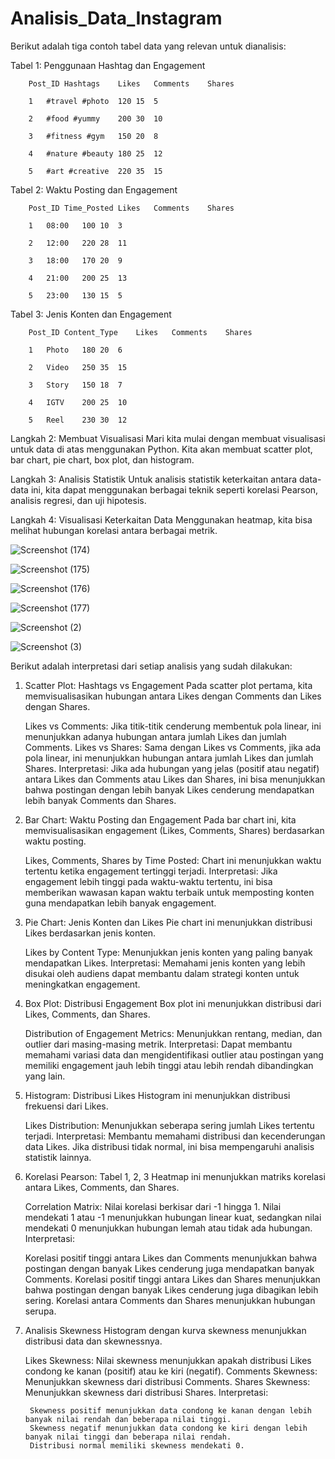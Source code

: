 # Analisis_Data_Instagram
Berikut adalah tiga contoh tabel data yang relevan untuk dianalisis:


Tabel 1: Penggunaan Hashtag dan Engagement

        Post_ID	Hashtags	Likes	Comments	Shares

        1	#travel #photo	120	15	5

        2	#food #yummy	200	30	10

        3	#fitness #gym	150	20	8

        4	#nature #beauty	180	25	12

        5	#art #creative	220	35	15


Tabel 2: Waktu Posting dan Engagement

        Post_ID	Time_Posted	Likes	Comments	Shares

        1	08:00	100	10	3

        2	12:00	220	28	11

        3	18:00	170	20	9

        4	21:00	200	25	13

        5	23:00	130	15	5


Tabel 3: Jenis Konten dan Engagement

        Post_ID	Content_Type	Likes	Comments	Shares

        1	Photo	180	20	6

        2	Video	250	35	15

        3	Story	150	18	7

        4	IGTV	200	25	10

        5	Reel	230	30	12


Langkah 2: Membuat Visualisasi
Mari kita mulai dengan membuat visualisasi untuk data di atas menggunakan Python. Kita akan membuat scatter plot, bar chart, pie chart, box plot, dan histogram.


Langkah 3: Analisis Statistik
Untuk analisis statistik keterkaitan antara data-data ini, kita dapat menggunakan berbagai teknik seperti korelasi Pearson, analisis regresi, dan uji hipotesis.


Langkah 4: Visualisasi Keterkaitan Data
Menggunakan heatmap, kita bisa melihat hubungan korelasi antara berbagai metrik.



![Screenshot (174)](https://github.com/yosuaadich/Analisis_Data_Instagram/assets/152783601/c46e4175-f9ea-4026-9163-09898a78c8ed)

![Screenshot (175)](https://github.com/yosuaadich/Analisis_Data_Instagram/assets/152783601/65db1ea9-4156-4b42-ad74-82048067c6e8)

![Screenshot (176)](https://github.com/yosuaadich/Analisis_Data_Instagram/assets/152783601/7d409eaa-d8f5-4135-aa8b-23472f959e70)

![Screenshot (177)](https://github.com/yosuaadich/Analisis_Data_Instagram/assets/152783601/098f08e8-c404-429d-835c-0bb544ba5a81)

![Screenshot (2)](https://github.com/yosuaadich/Analisis_Data_Instagram/assets/152783601/bca7a997-938f-48aa-8c25-5c9eb3c90ab8)

![Screenshot (3)](https://github.com/yosuaadich/Analisis_Data_Instagram/assets/152783601/d5a3903a-24e0-436f-92e9-1cf7eaeeac3d)

Berikut adalah interpretasi dari setiap analisis yang sudah dilakukan:

1. Scatter Plot: Hashtags vs Engagement
    Pada scatter plot pertama, kita memvisualisasikan hubungan antara Likes dengan Comments dan Likes dengan Shares.

    Likes vs Comments: Jika titik-titik cenderung membentuk pola linear, ini menunjukkan adanya hubungan antara jumlah Likes dan jumlah Comments.
    Likes vs Shares: Sama dengan Likes vs Comments, jika ada pola linear, ini menunjukkan hubungan antara jumlah Likes dan jumlah Shares.
    Interpretasi: Jika ada hubungan yang jelas (positif atau negatif) antara Likes dan Comments atau Likes dan Shares, ini bisa menunjukkan bahwa postingan dengan lebih banyak Likes cenderung mendapatkan lebih banyak Comments dan Shares.

2. Bar Chart: Waktu Posting dan Engagement
    Pada bar chart ini, kita memvisualisasikan engagement (Likes, Comments, Shares) berdasarkan waktu posting.

    Likes, Comments, Shares by Time Posted: Chart ini menunjukkan waktu tertentu ketika engagement tertinggi terjadi.
    Interpretasi: Jika engagement lebih tinggi pada waktu-waktu tertentu, ini bisa memberikan wawasan kapan waktu terbaik untuk memposting konten guna mendapatkan lebih banyak engagement.

3. Pie Chart: Jenis Konten dan Likes
    Pie chart ini menunjukkan distribusi Likes berdasarkan jenis konten.

    Likes by Content Type: Menunjukkan jenis konten yang paling banyak mendapatkan Likes.
    Interpretasi: Memahami jenis konten yang lebih disukai oleh audiens dapat membantu dalam strategi konten untuk meningkatkan engagement.

4. Box Plot: Distribusi Engagement
    Box plot ini menunjukkan distribusi dari Likes, Comments, dan Shares.

    Distribution of Engagement Metrics: Menunjukkan rentang, median, dan outlier dari masing-masing metrik.
    Interpretasi: Dapat membantu memahami variasi data dan mengidentifikasi outlier atau postingan yang memiliki engagement jauh lebih tinggi atau lebih rendah dibandingkan yang lain.

5. Histogram: Distribusi Likes
    Histogram ini menunjukkan distribusi frekuensi dari Likes.

    Likes Distribution: Menunjukkan seberapa sering jumlah Likes tertentu terjadi.
    Interpretasi: Membantu memahami distribusi dan kecenderungan data Likes. Jika distribusi tidak normal, ini bisa mempengaruhi analisis statistik lainnya.

6. Korelasi Pearson: Tabel 1, 2, 3
   Heatmap ini menunjukkan matriks korelasi antara Likes, Comments, dan Shares.
    
   Correlation Matrix: Nilai korelasi berkisar dari -1 hingga 1. Nilai mendekati 1 atau -1 menunjukkan hubungan linear kuat, sedangkan nilai mendekati 0 menunjukkan hubungan lemah atau tidak ada hubungan.
    Interpretasi:

    Korelasi positif tinggi antara Likes dan Comments menunjukkan bahwa postingan dengan banyak Likes cenderung juga mendapatkan banyak Comments.
    Korelasi positif tinggi antara Likes dan Shares menunjukkan bahwa postingan dengan banyak Likes cenderung juga dibagikan lebih sering.
    Korelasi antara Comments dan Shares menunjukkan hubungan serupa.
7. Analisis Skewness
    Histogram dengan kurva skewness menunjukkan distribusi data dan skewnessnya.

    Likes Skewness: Nilai skewness menunjukkan apakah distribusi Likes condong ke kanan (positif) atau ke kiri (negatif).
    Comments Skewness: Menunjukkan skewness dari distribusi Comments.
    Shares Skewness: Menunjukkan skewness dari distribusi Shares.
        Interpretasi:

        Skewness positif menunjukkan data condong ke kanan dengan lebih banyak nilai rendah dan beberapa nilai tinggi.
        Skewness negatif menunjukkan data condong ke kiri dengan lebih banyak nilai tinggi dan beberapa nilai rendah.
        Distribusi normal memiliki skewness mendekati 0.
